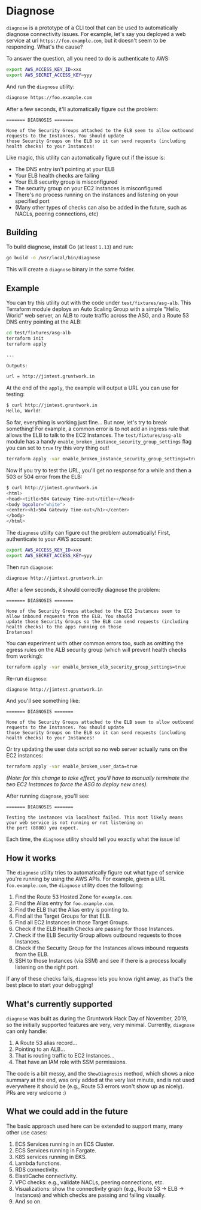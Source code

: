 # Diagnose

`diagnose` is a prototype of a CLI tool that can be used to automatically diagnose connectivity issues. For example, 
let's say you deployed a web service at url `https://foo.example.com`, but it doesn't seem to be responding. What's the 
cause?

To answer the question, all you need to do is authenticate to AWS:

```bash
export AWS_ACCESS_KEY_ID=xxx
export AWS_SECRET_ACCESS_KEY=yyy
```

And run the `diagnose` utility:

```bash
diagnose https://foo.example.com
```

After a few seconds, it'll automatically figure out the problem:

```
======= DIAGNOSIS =======

None of the Security Groups attached to the ELB seem to allow outbound requests to the Instances. You should update 
those Security Groups on the ELB so it can send requests (including health checks) to your Instances! 
```

Like magic, this utility can automatically figure out if the issue is:

- The DNS entry isn't pointing at your ELB
- Your ELB health checks are failing
- Your ELB security group is misconfigured
- The security group on your EC2 Instances is misconfigured
- There's no process running on the instances and listening on your specified port
- (Many other types of checks can also be added in the future, such as NACLs, peering connections, etc)




## Building 

To build diagnose, install Go (at least `1.13`) and run:

```bash
go build -o /usr/local/bin/diagnose
```

This will create a `diagnose` binary in the same folder.




## Example

You can try this utility out with the code under `test/fixtures/asg-alb`. This Terraform module deploys an Auto Scaling
Group with a simple "Hello, World" web server, an ALB to route traffic across the ASG, and a Route 53 DNS entry 
pointing at the ALB:

```bash
cd test/fixtures/asg-alb
terraform init
terraform apply

...

Outputs:

url = http://jimtest.gruntwork.in
``` 

At the end of the `apply`, the example will output a URL you can use for testing:

```bash
$ curl http://jimtest.gruntwork.in
Hello, World!
```

So far, everything is working just fine... But now, let's try to break something! For example, a common error is to not 
add an ingress rule that allows the ELB to talk to the EC2 Instances. The `test/fixtures/asg-alb` module has a handy
`enable_broken_instance_security_group_settings` flag you can set to `true` try this very thing out!

```bash
terraform apply -var enable_broken_instance_security_group_settings=true
```

Now if you try to test the URL, you'll get no response for a while and then a 503 or 504 error from the ELB: 

```bash
$ curl http://jimtest.gruntwork.in
<html>
<head><title>504 Gateway Time-out</title></head>
<body bgcolor="white">
<center><h1>504 Gateway Time-out</h1></center>
</body>
</html>
```

The `diagnose` utility can figure out the problem automatically! First, authenticate to your AWS account:

```bash
export AWS_ACCESS_KEY_ID=xxx
export AWS_SECRET_ACCESS_KEY=yyy
```

Then run `diagnose`:

```bash
diagnose http://jimtest.gruntwork.in
```

After a few seconds, it should correctly diagnose the problem:

```
======= DIAGNOSIS =======

None of the Security Groups attached to the EC2 Instances seem to allow inbound requests from the ELB. You should 
update those Security Groups so the ELB can send requests (including health checks) to the apps running on those 
Instances!
```

You can experiment with other common errors too, such as omitting the egress rules on the ALB security group (which 
will prevent health checks from working):
 
```bash
terraform apply -var enable_broken_elb_security_group_settings=true
``` 
 
Re-run `diagnose`:

```bash
diagnose http://jimtest.gruntwork.in
```

And you'll see something like:

```
======= DIAGNOSIS =======

None of the Security Groups attached to the ELB seem to allow outbound requests to the Instances. You should update 
those Security Groups on the ELB so it can send requests (including health checks) to your Instances!
``` 
 
Or try updating the user data script so no web server actually runs on the EC2 instances:

```bash
terraform apply -var enable_broken_user_data=true
``` 

*(Note: for this change to take effect, you'll have to manually terminate the two EC2 Instances to force the ASG to 
deploy new ones).*

After running `diagnose`, you'll see:

```
======= DIAGNOSIS =======

Testing the instances via localhost failed. This most likely means your web service is not running or not listening on 
the port (8080) you expect.
```

Each time, the `diagnose` utility should tell you exactly what the issue is!




## How it works

The `diagnose` utility tries to automatically figure out what type of service you're running by using the AWS APIs. For
example, given a URL `foo.example.com`, the `diagnose` utility does the following:

1. Find the Route 53 Hosted Zone for `example.com`.
1. Find the Alias entry for `foo.example.com`.
1. Find the ELB that the Alias entry is pointing to.
1. Find all the Target Groups for that ELB.
1. Find all EC2 Instances in those Target Groups.
1. Check if the ELB Health Checks are passing for those Instances.
1. Check if the ELB Security Group allows outbound requests to those Instances.
1. Check if the Security Group for the Instances allows inbound requests from the ELB.
1. SSH to those Instances (via SSM) and see if there is a process locally listening on the right port.

If any of these checks fails, `diagnose` lets you know right away, as that's the best place to start your debugging!




## What's currently supported

`diagnose` was built as during the Gruntwork Hack Day of November, 2019, so the initially supported features are very,
very minimal. Currently, `diagnose` can only handle:

1. A Route 53 alias record...
1. Pointing to an ALB...
1. That is routing traffic to EC2 Instances...
1. That have an IAM role with SSM permissions. 

The code is a bit messy, and the `ShowDiagnosis` method, which shows a nice summary at the end, was only added at the
very last minute, and is not used everywhere it should be (e.g., Route 53 errors won't show up as nicely). PRs are 
very welcome :)




## What we could add in the future

The basic approach used here can be extended to support many, many other use cases:

1. ECS Services running in an ECS Cluster.
1. ECS Services running in Fargate.
1. K8S services running in EKS.
1. Lambda functions.
1. RDS connectivity.
1. ElastiCache connectivity.
1. VPC checks: e.g., validate NACLs, peering connections, etc.
1. Visualizations: show the connectivity graph (e.g., Route 53 -> ELB -> Instances) and which checks are passing and 
   failing visually.
1. And so on.



 